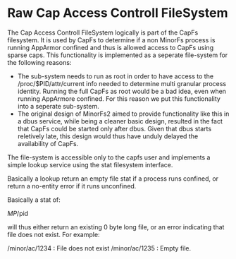 Raw Cap Access Controll FileSystem
==================================

The Cap Access Controll FileSystem logically is part of the CapFs 
filesystem. It is used by CapFs to determine if a non MinorFs process 
is running AppArmor confined and thus is allowed access to CapFs using
sparse caps. This functionality is implemented as a seperate file-system 
for the following reasons:

* The sub-system needs to run as root in order to have access to
  the /proc/$PID/attr/current info needed to determine multi granular 
  process identity. Running the full CapFs as root would be a bad idea, 
  even when running AppArmore confined. For this reason we put this 
  functionality into a seperate sub-system.
* The original design of MinorFs2 aimed to provide functionality like 
  this  in a dbus service, while being a cleaner basic design, resulted
  in the fact that CapFs could be started only after dbus. Given that
  dbus starts reletively late, this design would thus have unduly 
  delayed the availability of CapFs.

The file-system is accessible only to the capfs user and implements a
simple lookup service using the stat filesystem interface.

Basically a lookup return an empty file stat if a process runs confined,
or return a no-entity error if it runs unconfined.

Basically a stat of:

$MP/$pid 

will thus either return an existing 0 byte long file, or an error indicating that
file does not exist. For example:

/minor/ac/1234 : File does not exist
/minor/ac/1235 : Empty file.
